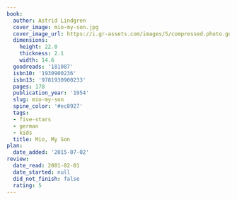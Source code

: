 ```yaml
---
book:
  author: Astrid Lindgren
  cover_image: mio-my-son.jpg
  cover_image_url: https://i.gr-assets.com/images/S/compressed.photo.goodreads.com/books/1388962567l/181087.jpg
  dimensions:
    height: 22.0
    thickness: 2.1
    width: 14.6
  goodreads: '181087'
  isbn10: '1930900236'
  isbn13: '9781930900233'
  pages: 178
  publication_year: '1954'
  slug: mio-my-son
  spine_color: '#ec8927'
  tags:
  - five-stars
  - german
  - kids
  title: Mio, My Son
plan:
  date_added: '2015-07-02'
review:
  date_read: 2001-02-01
  date_started: null
  did_not_finish: false
  rating: 5
---
```


